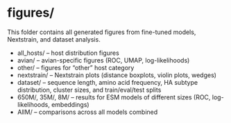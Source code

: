 # figures/

This folder contains all generated figures from fine-tuned models, Nextstrain, and dataset analysis.

- all_hosts/ – host distribution figures  
- avian/ – avian-specific figures (ROC, UMAP, log-likelihoods)  
- other/ – figures for “other” host category  
- nextstrain/ – Nextstrain plots (distance boxplots, violin plots, wedges)  
- dataset/ – sequence length, amino acid frequency, HA subtype distribution, cluster sizes, and train/eval/test splits  
- 650M/, 35M/, 8M/ – results for ESM models of different sizes (ROC, log-likelihoods, embeddings)  
- AllM/ – comparisons across all models combined
